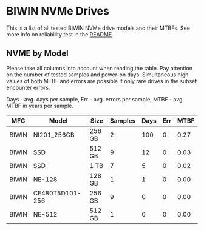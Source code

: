 BIWIN NVMe Drives
=================

This is a list of all tested BIWIN NVMe drive models and their MTBFs. See more
info on reliability test in the [README](https://github.com/linuxhw/SMART).

NVME by Model
------------

Please take all columns into account when reading the table. Pay attention on the
number of tested samples and power-on days. Simultaneous high values of both MTBF
and errors are possible if only rare drives in the subset encounter errors.

Days - avg. days per sample,
Err  - avg. errors per sample,
MTBF - avg. MTBF in years per sample.

| MFG       | Model              | Size   | Samples | Days  | Err   | MTBF |
|-----------|--------------------|--------|---------|-------|-------|------|
| BIWIN     | NI201_256GB        | 256 GB | 2       | 100   | 0     | 0.27   |
| BIWIN     | SSD                | 512 GB | 9       | 12    | 0     | 0.03   |
| BIWIN     | SSD                | 1 TB   | 7       | 5     | 0     | 0.02   |
| BIWIN     | NE-128             | 128 GB | 1       | 1     | 0     | 0.00   |
| BIWIN     | CE480T5D101-256    | 256 GB | 9       | 0     | 0     | 0.00   |
| BIWIN     | NE-512             | 512 GB | 1       | 0     | 0     | 0.00   |
